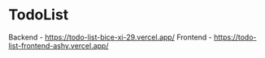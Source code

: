 # TodoList
Backend - https://todo-list-bice-xi-29.vercel.app/
Frontend -  https://todo-list-frontend-ashy.vercel.app/
